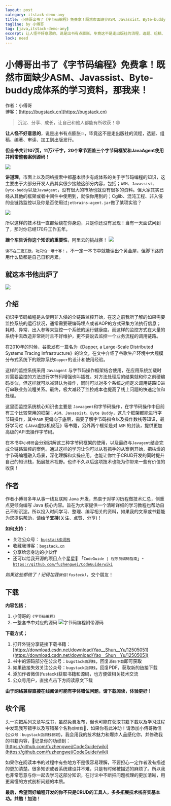 ```yaml
---
layout: post
category: itstack-demo-any
title: 小傅哥出书了《字节码编程》免费拿！既然市面缺少ASM、Javassist、Byte-buddy成体系的学习资料，那我来！
tagline: by 小傅哥
tag: [java,itstack-demo-any]
excerpt: 让人怪不好意思的，说是出书有点膨胀，毕竟这不是走出版社的流程，选题、组稿、编著、审读、加工到出版发行。但全书共计107页，11万7千字，20个章节涵盖三个字节码框架和JavaAgent使用并附带整套案例源码！
lock: need
---
```


# 小傅哥出书了《字节码编程》免费拿！既然市面缺少ASM、Javassist、Byte-buddy成体系的学习资料，那我来！

作者：小傅哥
<br/>博客：[https://bugstack.cn](https://bugstack.cn)

> 沉淀、分享、成长，让自己和他人都能有所收获！😄

**让人怪不好意思的**，说是出书有点膨胀💥，毕竟这不是走出版社的流程，选题、组稿、编著、审读、加工到出版发行。

**但全书共计107页，11万7千字，20个章节涵盖三个字节码框架和JavaAgent使用并附带整套案例源码！**

![](https://bugstack.cn/assets/images/illustration/让人怪不好意思的.png)

**讲道理**，市面上以及网络搜索中都基本很少有成体系的关于字节码编程的知识，这主要由于大部分开发人员其实很少接触这部分内容，包括；`ASM`、`Javassist`、`Byte-buddy`以及`JavaAgent`，没有很大的市场也就没有很多的资料。但大家其实已经从其他的框架或者中间件中使用到，就像你用到的；Cglib、混沌工程、非入侵的全链路监控以及你是否使用过`jetbrains-agent.jar`做了某项实验？

![](https://bugstack.cn/assets/images/illustration/上号Idea.png)

所以这样的技术栈一直都萦绕在你身边，只是你还没有发现！当有一天面试问到了，那时你已经170斤工作五年。

**蹭个车告诉你这个知识的重要性**，阿里云的挑战赛！
![](https://bugstack.cn/assets/images/2020/itstack-demo-bytecode-0-3.png)

`读不在三更五鼓，功只怕一曝十寒！`，不一定一本书中就能读出个黄金屋，但脚下路的用什么垫都是自己日积月累。

## 就这本书他出炉了

![](https://bugstack.cn/assets/images/2020/itstack-demo-bytecode-0-2.png)

## 介绍

初识字节码编程是从使用非入侵的全链路监控开始，在这之前我所了解的如果需要监控系统的运行状况，通常需要硬编码埋点或者AOP的方式采集方法执行信息；耗时、异常、出入参等来监控一个系统的运行健康度。而这样的监控方式在大量的系统中去改造非常耗时且不好维护，更不要说去监控一个业务流程的调用链路。

在2010年的时候，谷歌发布一篇名为《Dapper, a Large-Scale Distributed Systems Tracing Infrastructure》的论文，在文中介绍了谷歌生产环境中大规模分布式系统下的跟踪系统`Dapper`的设计和使用经验。

这样的监控系统采用 `Javaagent` 与字节码操作框架结合使用，在应用系统加载时对需要监控的方法进行字节码增强也叫插桩。对方法处理后的结果就和你之前硬编码类似，但这样就可以减轻认为操作，同时可以对多个系统之间定义调用链路ID进行串联业务流程关系。最终，极大减轻了监控成本也提高了线上问题的快速定位和处理。

这里面监控系统核心知识也主要是 `Javaagent`和字节码操作，在字节码操作中目前有三个比较常用的框架；`ASM`、`Javassist`、`Byte Buddy`，这几个框架都能进行字节码操作，其中`ASM` 更偏向于底层，需要了解字节码指令以及操作数栈等知识，最好学习过《Java虚拟机规范》等书籍，另外两个框架是对 `ASM` 的封装，提供更加高级的API去操作字节码。

在本书中`小傅哥`会分别讲解这三种字节码框架的使用，以及最终与`Javagent`结合完成全链路监控的案例。通过这样的学习让你可以从有抓手的从案例开始，把枯燥的字节码编程融入场景，深化理解和实操应用。也能让你忙于CRUD开发的同时提升自己的知识栈，拓展技术视野。也许不久以后这项技术也能为你带来一些有价值的收获！

## 作者

作者小傅哥多年从事一线互联网 Java 开发，热衷于对学习历程做技术汇总，侧重点更倾向编写 Java 核心内容。旨在为大家提供一个清晰详细的学习教程也帮助自己不断沉淀。所以投入时间学习、整理、编写相关的资料，如果我的文章或书籍能为您提供帮助，请给予**支持**(关注、点赞、分享)！

**如何支持：**

- 关注公众号： [`bugstack虫洞栈`](https://bugstack.cn/assets/images/qrcode.png)
- 收藏我博客：[`bugstack.cn`](https://bugstack.cn/)
- 分享给您身边的小伙伴
- 还可以给我开源的项目点个星星🦍  「`CodeGuide | 程序员编码指南`」- [`https://github.com/fuzhengwei/CodeGuide/wiki`](https://github.com/fuzhengwei/CodeGuide/wiki)

*如果这些都做了！记得加我`微信(fustack)`*，交个朋友！

## 下载

**内容包括**；

1. 小傅哥的`《字节码编程》`
2. 一整套书中对应的源码
	![字节码编程附带源码](https://bugstack.cn/assets/images/2020/itstack-demo-bytecode-0-1.png)

**下载方式；**

1. 打开外链分享链接下载书籍： [https://download.csdn.net/download/Yao__Shun__Yu/12505051](https://download.csdn.net/download/Yao__Shun__Yu/12505051)
2. 书中的源码部分在公众号：`bugstack虫洞栈`，回复`源码下载`即可获取
3. 如果链接失效关注公众号：`bugstack虫洞栈`，回复PDF，获取新的链接下载
4. 添加作者微信(fustack)获取书籍和源码，也方便做相关技术交流
5. 公众号用户，直接点击下方阅读原文下载

**由于网络兼容直接在线阅读可能有字体错位问题，请下载阅读，体验更好！**

## 收个尾

头一次把系列文章写成书，虽然免费发布，但也可能在获取书籍下载以及学习过程中发现我写错字以及写错某个名称`想喷我`🤮，如果你有此冲动！请添加小傅哥微信(`公众号：bugstack虫洞栈获取`)，我会用我的技术魅力和爆炸人品感化你，并修改我的书籍内容，📝记录你的功绩到：[https://github.com/fuzhengwei/CodeGuide/wiki](https://github.com/fuzhengwei/CodeGuide/wiki)

如果你在阅读本书的过程中有些地方不是很容易理解，不要担心一定作者没有描述的更加清楚。很多知识或者系统建设并不难，只是有时候被描述的麻烦了。所以我也非常愿意与你一起去学习这部分知识，在讨论中不断把问题梳理的更加清晰，用更易懂的方式剖析问题的本质。

**最后，希望同好编程开发的你不只是CRUD的工具人，多多拓展技术栈夯实基本功。共勉！加油！**